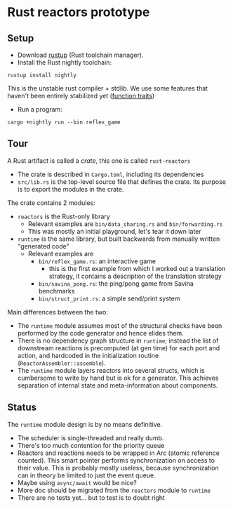 # Rust reactors prototype

## Setup

* Download [rustup](https://rustup.rs/) (Rust toolchain manager).
* Install the Rust nightly toolchain:
```shell
rustup install nightly
```
This is the unstable rust compiler + stdlib. We use some features that haven't been entirely stabilized yet ([function traits](https://doc.rust-lang.org/nightly/unstable-book/library-features/fn-traits.html#fn_traits))

* Run a program:
```shell
cargo +nightly run --bin reflex_game
```


## Tour

A Rust artifact is called a *crate*, this one is called `rust-reactors`
* The crate is described in `Cargo.toml`, including its dependencies
* `src/lib.rs` is the top-level source file that defines the crate. Its purpose is to export the modules in the crate.

The crate contains 2 modules:
* `reactors` is the Rust-only library
  * Relevant examples are `bin/data_sharing.rs` and `bin/forwarding.rs`
  * This was mostly an initial playground, let's tear it down later
* `runtime` is the same library, but built backwards from manually written "generated code"
  * Relevant examples are 
    * `bin/reflex_game.rs`: an interactive game
      * this is the first example from which I worked out a translation strategy, it contains a description of the translation strategy
    * `bin/savina_pong.rs`: the ping/pong game from Savina benchmarks
    * `bin/struct_print.rs`: a simple send/print system

Main differences between the two:
* The `runtime` module assumes most of the structural checks have been performed by the code generator and hence elides them. 
* There is no dependency graph structure in `runtime`; instead the list of downstream reactions is precomputed (at gen time) for each port and action, and hardcoded in the initialization routine (`ReactorAssembler::assemble`).
* The `runtime` module layers reactors into several structs, which is cumbersome to write by hand but is ok for a generator. This achieves separation of internal state and meta-information about components.


## Status

The `runtime` module design is by no means definitive.

* The scheduler is single-threaded and really dumb.
* There's too much contention for the priority queue
* Reactors and reactions needs to be wrapped in Arc (atomic reference counted).
  This smart pointer performs synchronization on access to their value. This is probably mostly useless, because synchronization can in theory be limited to just the event queue.
* Maybe using `async/await` would be nice?
* More doc should be migrated from the `reactors` module to `runtime`
* There are no tests yet... but to test is to doubt right
